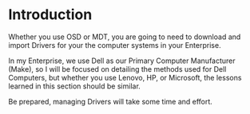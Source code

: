 # Introduction

Whether you use OSD or MDT, you are going to need to download and import Drivers for your the computer systems in your Enterprise.

In my Enterprise, we use Dell as our Primary Computer Manufacturer \(Make\), so I will be focused on detailing the methods used for Dell Computers, but whether you use Lenovo, HP, or Microsoft, the lessons learned in this section should be similar.

Be prepared, managing Drivers will take some time and effort.

